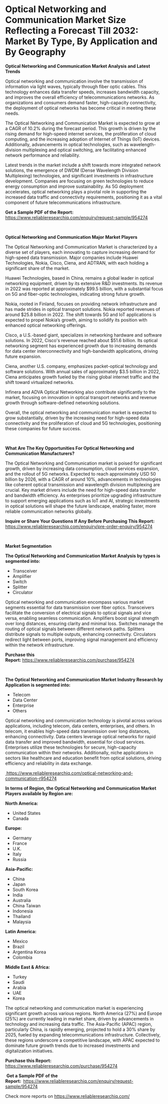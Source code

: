 <p><h1>Optical Networking and Communication Market Size Reflecting a Forecast Till 2032: Market By Type, By Application and By Geography</h1></p><p><strong>Optical Networking and Communication Market Analysis and Latest Trends</strong></p>
<p><p>Optical networking and communication involve the transmission of information via light waves, typically through fiber optic cables. This technology enhances data transfer speeds, increases bandwidth capacity, and improves the overall efficiency of telecommunications networks. As organizations and consumers demand faster, high-capacity connectivity, the deployment of optical networks has become critical in meeting these needs.</p><p>The Optical Networking and Communication Market is expected to grow at a CAGR of 10.2% during the forecast period. This growth is driven by the rising demand for high-speed internet services, the proliferation of cloud computing, and the increasing adoption of Internet of Things (IoT) devices. Additionally, advancements in optical technologies, such as wavelength-division multiplexing and optical switching, are facilitating enhanced network performance and reliability.</p><p>Latest trends in the market include a shift towards more integrated network solutions, the emergence of DWDM (Dense Wavelength Division Multiplexing) technologies, and significant investments in infrastructure development. Companies are focusing on green technologies to reduce energy consumption and improve sustainability. As 5G deployment accelerates, optical networking plays a pivotal role in supporting the increased data traffic and connectivity requirements, positioning it as a vital component of future telecommunications infrastructure.</p></p>
<p><strong>Get a Sample PDF of the Report:&nbsp;</strong> <a href="https://www.reliableresearchiq.com/enquiry/request-sample/954274?utm_campaign=3356&utm_medium=2&utm_source=Github&utm_content=ia&utm_term=07032025&utm_id=optical-networking-and-communication">https://www.reliableresearchiq.com/enquiry/request-sample/954274</a></p>
<p>&nbsp;</p>
<p><strong>Optical Networking and Communication Major Market Players</strong></p>
<p><p>The Optical Networking and Communication Market is characterized by a diverse set of players, each innovating to capture increasing demand for high-speed data transmission. Major companies include Huawei Technologies, Nokia, Cisco, Ciena, and ADTRAN, with each holding a significant share of the market.</p><p>Huawei Technologies, based in China, remains a global leader in optical networking equipment, driven by its extensive R&D investments. Its revenue in 2022 was reported at approximately $99.5 billion, with a substantial focus on 5G and fiber-optic technologies, indicating strong future growth.</p><p>Nokia, rooted in Finland, focuses on providing network infrastructure and has made strides in optical transport solutions. Nokia reported revenues of around $25.8 billion in 2022. The shift towards 5G and IoT applications is expected to propel Nokia’s growth, aiming to solidify its position with enhanced optical networking offerings.</p><p>Cisco, a U.S.-based giant, specializes in networking hardware and software solutions. In 2022, Cisco's revenue reached about $51.6 billion. Its optical networking segment has experienced growth due to increasing demands for data center interconnectivity and high-bandwidth applications, driving future expansion.</p><p>Ciena, another U.S. company, emphasizes packet-optical technology and software solutions. With annual sales of approximately $3.5 billion in 2022, Ciena anticipates growth fueled by the rising global internet traffic and the shift toward virtualized networks.</p><p>Infinera and ADVA Optical Networking also contribute significantly to the market, focusing on innovation in optical transport networks and revenue growth through software-defined networking solutions.</p><p>Overall, the optical networking and communication market is expected to grow substantially, driven by the increasing need for high-speed data connectivity and the proliferation of cloud and 5G technologies, positioning these companies for future success.</p></p>
<p>&nbsp;</p>
<p><strong>What Are The Key Opportunities For Optical Networking and Communication Manufacturers?</strong></p>
<p><p>The Optical Networking and Communication market is poised for significant growth, driven by increasing data consumption, cloud services expansion, and the rollout of 5G networks. Expected to reach approximately USD 50 billion by 2026, with a CAGR of around 10%, advancements in technologies like coherent optical transmission and wavelength division multiplexing are crucial. Key market drivers include the need for high-speed data transfer and bandwidth efficiency. As enterprises prioritize upgrading infrastructure to support emerging applications such as IoT and AI, strategic investments in optical solutions will shape the future landscape, enabling faster, more reliable communication networks globally.</p></p>
<p><strong>Inquire or Share Your Questions If Any Before Purchasing This Report:</strong> <a href="https://www.reliableresearchiq.com/enquiry/pre-order-enquiry/954274?utm_campaign=3356&utm_medium=2&utm_source=Github&utm_content=ia&utm_term=07032025&utm_id=optical-networking-and-communication">https://www.reliableresearchiq.com/enquiry/pre-order-enquiry/954274</a></p>
<p>&nbsp;</p>
<p><strong>Market Segmentation</strong></p>
<p><strong>The Optical Networking and Communication Market Analysis by types is segmented into:</strong></p>
<p><ul><li>Transceiver</li><li>Amplifier</li><li>Switch</li><li>Splitter</li><li>Circulator</li></ul></p>
<p><p>Optical networking and communication encompass various market segments essential for data transmission over fiber optics. Transceivers facilitate the conversion of electrical signals to optical signals and vice versa, enabling seamless communication. Amplifiers boost signal strength over long distances, ensuring clarity and minimal loss. Switches manage the routing of optical signals between different network paths. Splitters distribute signals to multiple outputs, enhancing connectivity. Circulators redirect light between ports, improving signal management and efficiency within the network infrastructure.</p></p>
<p><strong>Purchase this Report:&nbsp;</strong><a href="https://www.reliableresearchiq.com/purchase/954274?utm_campaign=3356&utm_medium=2&utm_source=Github&utm_content=ia&utm_term=07032025&utm_id=optical-networking-and-communication">https://www.reliableresearchiq.com/purchase/954274</a></p>
<p>&nbsp;</p>
<p><strong>The Optical Networking and Communication Market Industry Research by Application is segmented into:</strong></p>
<p><ul><li>Telecom</li><li>Data Center</li><li>Enterprise</li><li>Others</li></ul></p>
<p><p>Optical networking and communication technology is pivotal across various applications, including telecom, data centers, enterprises, and others. In telecom, it enables high-speed data transmission over long distances, enhancing connectivity. Data centers leverage optical networks for rapid data transfer and improved bandwidth, essential for cloud services. Enterprises utilize these technologies for secure, high-capacity communication within their networks. Additionally, niche applications in sectors like healthcare and education benefit from optical solutions, driving efficiency and reliability in data exchange.</p></p>
<p><a href="https://www.reliableresearchiq.com/optical-networking-and-communication-r954274?utm_campaign=3356&utm_medium=2&utm_source=Github&utm_content=ia&utm_term=07032025&utm_id=optical-networking-and-communication">&nbsp;https://www.reliableresearchiq.com/optical-networking-and-communication-r954274</a></p>
<p><strong>In terms of Region, the Optical Networking and Communication Market Players available by Region are:</strong></p>
<p>
    <p> <strong> North America: </strong>
        <ul>
            <li>United States</li>
            <li>Canada</li>
        </ul>
        </p> 
    <p> <strong> Europe: </strong>
        <ul>
            <li>Germany</li>
            <li>France</li>
            <li>U.K.</li>
            <li>Italy</li>
            <li>Russia</li>
        </ul>
        </p> 
    <p> <strong> Asia-Pacific: </strong>
        <ul>
            <li>China</li>
            <li>Japan</li>
            <li>South Korea</li>
            <li>India</li>
            <li>Australia</li>
            <li>China Taiwan</li>
            <li>Indonesia</li>
            <li>Thailand</li>
            <li>Malaysia</li>
        </ul>
        </p> 
    <p> <strong> Latin America: </strong>
        <ul>
            <li>Mexico</li>
            <li>Brazil</li>
            <li>Argentina Korea</li>
            <li>Colombia</li>
        </ul>
        </p> 
    <p> <strong> Middle East & Africa: </strong>
        <ul>
            <li>Turkey</li>
            <li>Saudi</li>
            <li>Arabia</li>
            <li>UAE</li>
            <li>Korea</li>
        </ul>
    </p>
    </p>
<p><p>The optical networking and communication market is experiencing significant growth across various regions. North America (27%) and Europe (25%) are currently leading in market share, driven by advancements in technology and increasing data traffic. The Asia-Pacific (APAC) region, particularly China, is rapidly emerging, projected to hold a 30% share by 2025, fueled by expanding telecommunications infrastructure. Collectively, these regions underscore a competitive landscape, with APAC expected to dominate future growth trends due to increased investments and digitalization initiatives.</p></p>
<p><strong>Purchase this Report: </strong><a href="https://www.reliableresearchiq.com/purchase/954274?utm_campaign=3356&utm_medium=2&utm_source=Github&utm_content=ia&utm_term=07032025&utm_id=optical-networking-and-communication">https://www.reliableresearchiq.com/purchase/954274</a></p>
<p>&nbsp;<strong>Get a Sample PDF of the Report:&nbsp;&nbsp;</strong><a href="https://www.reliableresearchiq.com/enquiry/request-sample/954274?utm_campaign=3356&utm_medium=2&utm_source=Github&utm_content=ia&utm_term=07032025&utm_id=optical-networking-and-communication">https://www.reliableresearchiq.com/enquiry/request-sample/954274</a></p>
<p><strong></strong></p>
<p>Check more reports on <a href="https://www.reliableresearchiq.com/?utm_campaign=3356&utm_medium=2&utm_source=Github&utm_content=ia&utm_term=07032025&utm_id=optical-networking-and-communication">https://www.reliableresearchiq.com/</a></p>